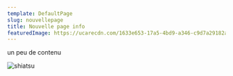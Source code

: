 ```yaml
---
template: DefaultPage
slug: nouvellepage
title: Nouvelle page info
featuredImage: https://ucarecdn.com/1633e653-17a5-4bd9-a346-c9d7a29182a4/
---
```

un peu de contenu

![shiatsu](https://ucarecdn.com/cb59c95a-cb72-4bfa-a317-b9984b95fbb9/ "shiatsu")